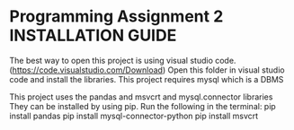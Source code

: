 # Programming Assignment 2 INSTALLATION GUIDE
The best way to open this project is using visual studio code. (https://code.visualstudio.com/Download)
Open this folder in visual studio code and install the libraries.
This project requires mysql which is a DBMS

This project uses the pandas and msvcrt and mysql.connector libraries
They can be installed by using pip. Run the following in the terminal:
pip install pandas
pip install mysql-connector-python
pip install msvcrt




